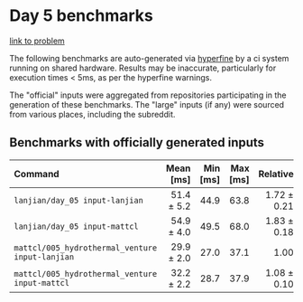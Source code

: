 # Day 5 benchmarks

[link to problem](http://adventofcode.com/2021/day/5)

The following benchmarks are auto-generated via [hyperfine](https://github.com/sharkdp/hyperfine) by a ci system running on shared hardware. Results may be inaccurate, particularly for execution times < 5ms, as per the hyperfine warnings.

The "official" inputs were aggregated from repositories participating in the generation of these benchmarks. The "large" inputs (if any) were sourced from various places, including the subreddit.

## Benchmarks with officially generated inputs
| Command | Mean [ms] | Min [ms] | Max [ms] | Relative |
|:---|---:|---:|---:|---:|
| `lanjian/day_05 input-lanjian` | 51.4 ± 5.2 | 44.9 | 63.8 | 1.72 ± 0.21 |
| `lanjian/day_05 input-mattcl` | 54.9 ± 4.0 | 49.5 | 68.0 | 1.83 ± 0.18 |
| `mattcl/005_hydrothermal_venture input-lanjian` | 29.9 ± 2.0 | 27.0 | 37.1 | 1.00 |
| `mattcl/005_hydrothermal_venture input-mattcl` | 32.2 ± 2.2 | 28.7 | 37.9 | 1.08 ± 0.10 |
